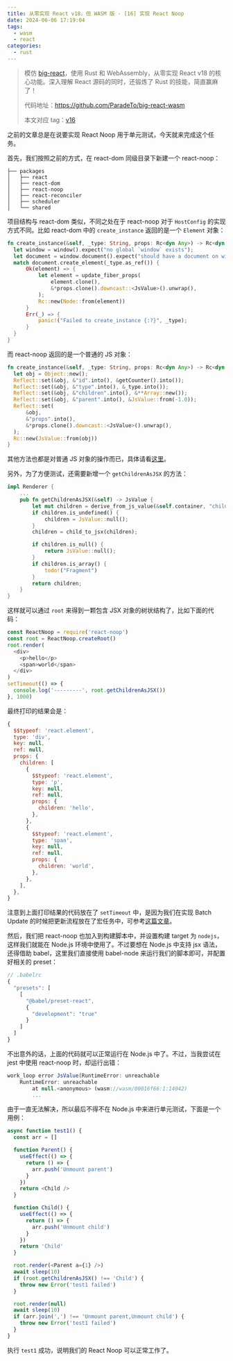 ```yaml
---
title: 从零实现 React v18，但 WASM 版 - [16] 实现 React Noop
date: 2024-06-06 17:19:04
tags:
  - wasm
  - react
categories:
  - rust
---
```


> 模仿 [big-react](https://github.com/BetaSu/big-react)，使用 Rust 和 WebAssembly，从零实现 React v18 的核心功能。深入理解 React 源码的同时，还锻炼了 Rust 的技能，简直赢麻了！
>
> 代码地址：https://github.com/ParadeTo/big-react-wasm
>
> 本文对应 tag：[v16](https://github.com/ParadeTo/big-react-wasm/tree/v16)

之前的文章总是在说要实现 React Noop 用于单元测试，今天就来完成这个任务。

首先，我们按照之前的方式，在 react-dom 同级目录下新建一个 react-noop：

```
├── packages
│   ├── react
│   ├── react-dom
│   ├── react-noop
│   ├── react-reconciler
│   ├── scheduler
│   └── shared
```

项目结构与 react-dom 类似，不同之处在于 react-noop 对于 `HostConfig` 的实现方式不同。比如 react-dom 中的 `create_instance` 返回的是一个 `Element` 对象：

```rust
fn create_instance(&self, _type: String, props: Rc<dyn Any>) -> Rc<dyn Any> {
  let window = window().expect("no global `window` exists");
  let document = window.document().expect("should have a document on window");
  match document.create_element(_type.as_ref()) {
      Ok(element) => {
          let element = update_fiber_props(
              element.clone(),
              &*props.clone().downcast::<JsValue>().unwrap(),
          );
          Rc::new(Node::from(element))
      }
      Err(_) => {
          panic!("Failed to create_instance {:?}", _type);
      }
  }
}
```

而 react-noop 返回的是一个普通的 JS 对象：

```rust
fn create_instance(&self, _type: String, props: Rc<dyn Any>) -> Rc<dyn Any> {
  let obj = Object::new();
  Reflect::set(&obj, &"id".into(), &getCounter().into());
  Reflect::set(&obj, &"type".into(), &_type.into());
  Reflect::set(&obj, &"children".into(), &**Array::new());
  Reflect::set(&obj, &"parent".into(), &JsValue::from(-1.0));
  Reflect::set(
      &obj,
      &"props".into(),
      &*props.clone().downcast::<JsValue>().unwrap(),
  );
  Rc::new(JsValue::from(obj))
}
```

其他方法也都是对普通 JS 对象的操作而已，具体请看[这里](https://github.com/ParadeTo/big-react-wasm/pull/15)。

另外，为了方便测试，还需要新增一个 `getChildrenAsJSX` 的方法：

```rust
impl Renderer {
    ...
    pub fn getChildrenAsJSX(&self) -> JsValue {
        let mut children = derive_from_js_value(&self.container, "children");
        if children.is_undefined() {
            children = JsValue::null();
        }
        children = child_to_jsx(children);

        if children.is_null() {
            return JsValue::null();
        }
        if children.is_array() {
            todo!("Fragment")
        }
        return children;
    }
}
```

这样就可以通过 `root` 来得到一颗包含 JSX 对象的树状结构了，比如下面的代码：

```js
const ReactNoop = require('react-noop')
const root = ReactNoop.createRoot()
root.render(
  <div>
    <p>hello</p>
    <span>world</span>
  </div>
)
setTimeout(() => {
  console.log('---------', root.getChildrenAsJSX())
}, 1000)
```

最终打印的结果会是：

```js
{
  $$typeof: 'react.element',
  type: 'div',
  key: null,
  ref: null,
  props: {
    children: [
      {
        $$typeof: 'react.element',
        type: 'p',
        key: null,
        ref: null,
        props: {
          children: 'hello',
        },
      },
      {
        $$typeof: 'react.element',
        type: 'span',
        key: null,
        ref: null,
        props: {
          children: 'world',
        },
      },
    ],
  },
}
```

注意到上面打印结果的代码放在了 `setTimeout` 中，是因为我们在实现 Batch Update 的时候把更新流程放在了宏任务中，可参考[这篇文章](/2024/05/11/big-react-wasm-13/)。

然后，我们把 react-noop 也加入到构建脚本中，并设置构建 target 为 `nodejs`，这样我们就能在 Node.js 环境中使用了。不过要想在 Node.js 中支持 jsx 语法，还得借助 babel，这里我们直接使用 babel-node 来运行我们的脚本即可，并配置好相关的 preset：

```js
// .babelrc
{
  "presets": [
    [
      "@babel/preset-react",
      {
        "development": "true"
      }
    ]
  ]
}
```

不出意外的话，上面的代码就可以正常运行在 Node.js 中了。不过，当我尝试在 jest 中使用 react-noop 时，却运行出错：

```js
work_loop error JsValue(RuntimeError: unreachable
    RuntimeError: unreachable
        at null.<anonymous> (wasm://wasm/00016f66:1:14042)
        ...
```

由于一直无法解决，所以最后不得不在 Node.js 中来进行单元测试，下面是一个用例：

```js
async function test1() {
  const arr = []

  function Parent() {
    useEffect(() => {
      return () => {
        arr.push('Unmount parent')
      }
    })
    return <Child />
  }

  function Child() {
    useEffect(() => {
      return () => {
        arr.push('Unmount child')
      }
    })
    return 'Child'
  }

  root.render(<Parent a={1} />)
  await sleep(10)
  if (root.getChildrenAsJSX() !== 'Child') {
    throw new Error('test1 failed')
  }

  root.render(null)
  await sleep(10)
  if (arr.join(',') !== 'Unmount parent,Unmount child') {
    throw new Error('test1 failed')
  }
}
```

执行 `test1` 成功，说明我们的 React Noop 可以正常工作了。
